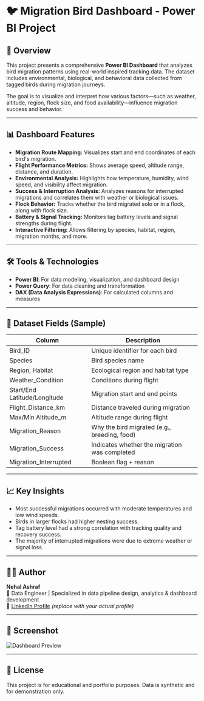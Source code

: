 # 🐦 Migration Bird Dashboard - Power BI Project

## 📌 Overview

This project presents a comprehensive **Power BI Dashboard** that analyzes bird migration patterns using real-world inspired tracking data. The dataset includes environmental, biological, and behavioral data collected from tagged birds during migration journeys.

The goal is to visualize and interpret how various factors—such as weather, altitude, region, flock size, and food availability—influence migration success and behavior.

---

## 📊 Dashboard Features

- **Migration Route Mapping:** Visualizes start and end coordinates of each bird's migration.
- **Flight Performance Metrics:** Shows average speed, altitude range, distance, and duration.
- **Environmental Analysis:** Highlights how temperature, humidity, wind speed, and visibility affect migration.
- **Success & Interruption Analysis:** Analyzes reasons for interrupted migrations and correlates them with weather or biological issues.
- **Flock Behavior:** Tracks whether the bird migrated solo or in a flock, along with flock size.
- **Battery & Signal Tracking:** Monitors tag battery levels and signal strengths during flight.
- **Interactive Filtering:** Allows filtering by species, habitat, region, migration months, and more.

---

## 🛠️ Tools & Technologies

- **Power BI**: For data modeling, visualization, and dashboard design
- **Power Query**: For data cleaning and transformation
- **DAX (Data Analysis Expressions)**: For calculated columns and measures

---

## 📁 Dataset Fields (Sample)

| Column                    | Description                                         |
|--------------------------|-----------------------------------------------------|
| Bird_ID                  | Unique identifier for each bird                     |
| Species                 | Bird species name                                   |
| Region, Habitat         | Ecological region and habitat type                  |
| Weather_Condition       | Conditions during flight                            |
| Start/End Latitude/Longitude | Migration start and end points                  |
| Flight_Distance_km       | Distance traveled during migration                  |
| Max/Min Altitude_m       | Altitude range during flight                        |
| Migration_Reason         | Why the bird migrated (e.g., breeding, food)        |
| Migration_Success        | Indicates whether the migration was completed       |
| Migration_Interrupted    | Boolean flag + reason                               |

---

## 📈 Key Insights

- Most successful migrations occurred with moderate temperatures and low wind speeds.
- Birds in larger flocks had higher nesting success.
- Tag battery level had a strong correlation with tracking quality and recovery success.
- The majority of interrupted migrations were due to extreme weather or signal loss.

---

## 🙋‍♀️ Author

**Nehal Ashraf**  
📌 Data Engineer | Specialized in data pipeline design, analytics & dashboard development  
🔗 [LinkedIn Profile]((https://www.linkedin.com/in/nehal-ashraf22/)) *(replace with your actual profile)*

---

## 📎 Screenshot

![Dashboard Preview](path-to-dashboard-image.png)

---

## 📜 License

This project is for educational and portfolio purposes. Data is synthetic and for demonstration only.

